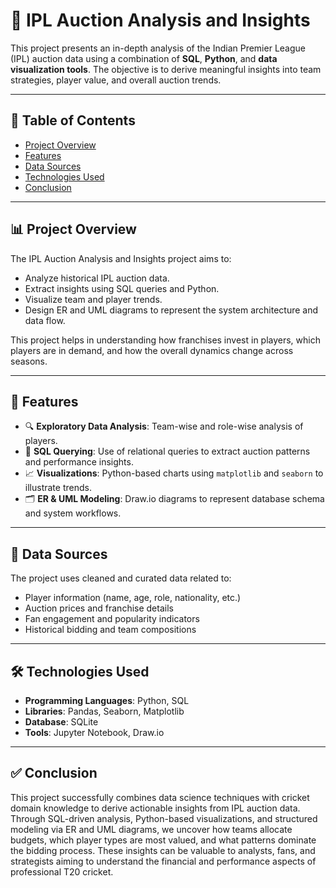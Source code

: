 # 🏏 IPL Auction Analysis and Insights

This project presents an in-depth analysis of the Indian Premier League (IPL) auction data using a combination of **SQL**, **Python**, and **data visualization tools**. The objective is to derive meaningful insights into team strategies, player value, and overall auction trends.

---

## 📌 Table of Contents

- [Project Overview](#project-overview)
- [Features](#features)
- [Data Sources](#data-sources)
- [Technologies Used](#technologies-used)
- [Conclusion](#conclusion)

---

## 📊 Project Overview

The IPL Auction Analysis and Insights project aims to:

- Analyze historical IPL auction data.
- Extract insights using SQL queries and Python.
- Visualize team and player trends.
- Design ER and UML diagrams to represent the system architecture and data flow.

This project helps in understanding how franchises invest in players, which players are in demand, and how the overall dynamics change across seasons.

---

## 🚀 Features

- 🔍 **Exploratory Data Analysis**: Team-wise and role-wise analysis of players.
- 🧮 **SQL Querying**: Use of relational queries to extract auction patterns and performance insights.
- 📈 **Visualizations**: Python-based charts using `matplotlib` and `seaborn` to illustrate trends.
- 🗂 **ER & UML Modeling**: Draw.io diagrams to represent database schema and system workflows.

---

## 📂 Data Sources

The project uses cleaned and curated data related to:

- Player information (name, age, role, nationality, etc.)
- Auction prices and franchise details
- Fan engagement and popularity indicators
- Historical bidding and team compositions

---

## 🛠️ Technologies Used

- **Programming Languages**: Python, SQL
- **Libraries**: Pandas, Seaborn, Matplotlib
- **Database**: SQLite
- **Tools**: Jupyter Notebook, Draw.io

---

## ✅ Conclusion

This project successfully combines data science techniques with cricket domain knowledge to derive actionable insights from IPL auction data. Through SQL-driven analysis, Python-based visualizations, and structured modeling via ER and UML diagrams, we uncover how teams allocate budgets, which player types are most valued, and what patterns dominate the bidding process. These insights can be valuable to analysts, fans, and strategists aiming to understand the financial and performance aspects of professional T20 cricket.



